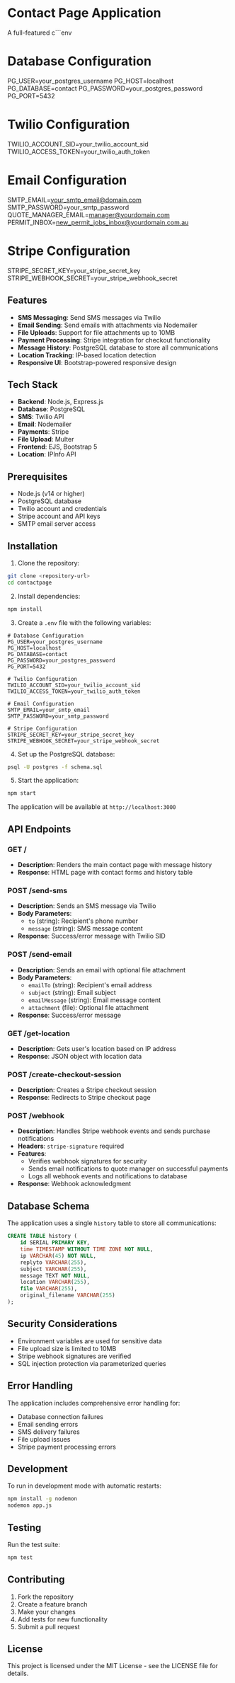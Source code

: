 # Contact Page Application

A full-featured c```env
# Database Configuration
PG_USER=your_postgres_username
PG_HOST=localhost
PG_DATABASE=contact
PG_PASSWORD=your_postgres_password
PG_PORT=5432

# Twilio Configuration
TWILIO_ACCOUNT_SID=your_twilio_account_sid
TWILIO_ACCESS_TOKEN=your_twilio_auth_token

# Email Configuration
SMTP_EMAIL=your_smtp_email@domain.com
SMTP_PASSWORD=your_smtp_password
QUOTE_MANAGER_EMAIL=manager@yourdomain.com
PERMIT_INBOX=new_permit_jobs_inbox@yourdomain.com.au

# Stripe Configuration
STRIPE_SECRET_KEY=your_stripe_secret_key
STRIPE_WEBHOOK_SECRET=your_stripe_webhook_secret


## Features

- **SMS Messaging**: Send SMS messages via Twilio
- **Email Sending**: Send emails with attachments via Nodemailer
- **File Uploads**: Support for file attachments up to 10MB
- **Payment Processing**: Stripe integration for checkout functionality
- **Message History**: PostgreSQL database to store all communications
- **Location Tracking**: IP-based location detection
- **Responsive UI**: Bootstrap-powered responsive design

## Tech Stack

- **Backend**: Node.js, Express.js
- **Database**: PostgreSQL
- **SMS**: Twilio API
- **Email**: Nodemailer
- **Payments**: Stripe
- **File Upload**: Multer
- **Frontend**: EJS, Bootstrap 5
- **Location**: IPInfo API

## Prerequisites

- Node.js (v14 or higher)
- PostgreSQL database
- Twilio account and credentials
- Stripe account and API keys
- SMTP email server access

## Installation

1. Clone the repository:
```bash
git clone <repository-url>
cd contactpage
```

2. Install dependencies:
```bash
npm install
```

3. Create a `.env` file with the following variables:
```env
# Database Configuration
PG_USER=your_postgres_username
PG_HOST=localhost
PG_DATABASE=contact
PG_PASSWORD=your_postgres_password
PG_PORT=5432

# Twilio Configuration
TWILIO_ACCOUNT_SID=your_twilio_account_sid
TWILIO_ACCESS_TOKEN=your_twilio_auth_token

# Email Configuration
SMTP_EMAIL=your_smtp_email
SMTP_PASSWORD=your_smtp_password

# Stripe Configuration
STRIPE_SECRET_KEY=your_stripe_secret_key
STRIPE_WEBHOOK_SECRET=your_stripe_webhook_secret
```

4. Set up the PostgreSQL database:
```bash
psql -U postgres -f schema.sql
```

5. Start the application:
```bash
npm start
```

The application will be available at `http://localhost:3000`

## API Endpoints

### GET /
- **Description**: Renders the main contact page with message history
- **Response**: HTML page with contact forms and history table

### POST /send-sms
- **Description**: Sends an SMS message via Twilio
- **Body Parameters**:
  - `to` (string): Recipient's phone number
  - `message` (string): SMS message content
- **Response**: Success/error message with Twilio SID

### POST /send-email
- **Description**: Sends an email with optional file attachment
- **Body Parameters**:
  - `emailTo` (string): Recipient's email address
  - `subject` (string): Email subject
  - `emailMessage` (string): Email message content
  - `attachment` (file): Optional file attachment
- **Response**: Success/error message

### GET /get-location
- **Description**: Gets user's location based on IP address
- **Response**: JSON object with location data

### POST /create-checkout-session
- **Description**: Creates a Stripe checkout session
- **Response**: Redirects to Stripe checkout page

### POST /webhook
- **Description**: Handles Stripe webhook events and sends purchase notifications
- **Headers**: `stripe-signature` required
- **Features**: 
  - Verifies webhook signatures for security
  - Sends email notifications to quote manager on successful payments
  - Logs all webhook events and notifications to database
- **Response**: Webhook acknowledgment

## Database Schema

The application uses a single `history` table to store all communications:

```sql
CREATE TABLE history (
    id SERIAL PRIMARY KEY,
    time TIMESTAMP WITHOUT TIME ZONE NOT NULL,
    ip VARCHAR(45) NOT NULL,
    replyto VARCHAR(255),
    subject VARCHAR(255),
    message TEXT NOT NULL,
    location VARCHAR(255),
    file VARCHAR(255),
    original_filename VARCHAR(255)
);
```

## Security Considerations

- Environment variables are used for sensitive data
- File upload size is limited to 10MB
- Stripe webhook signatures are verified
- SQL injection protection via parameterized queries

## Error Handling

The application includes comprehensive error handling for:
- Database connection failures
- Email sending errors
- SMS delivery failures
- File upload issues
- Stripe payment processing errors

## Development

To run in development mode with automatic restarts:
```bash
npm install -g nodemon
nodemon app.js
```

## Testing

Run the test suite:
```bash
npm test
```

## Contributing

1. Fork the repository
2. Create a feature branch
3. Make your changes
4. Add tests for new functionality
5. Submit a pull request

## License

This project is licensed under the MIT License - see the LICENSE file for details.
